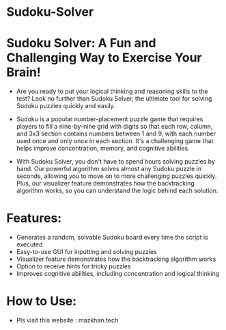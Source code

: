 # Sudoku-Solver
# Sudoku Solver: A Fun and Challenging Way to Exercise Your Brain!

- Are you ready to put your logical thinking and reasoning skills to the test? Look no further than Sudoku Solver, the ultimate tool for solving Sudoku puzzles quickly and easily.

- Sudoku is a popular number-placement puzzle game that requires players to fill a nine-by-nine grid with digits so that each row, column, and 3x3 section contains numbers between 1 and 9, with each number used once and only once in each section. It's a challenging game that helps improve concentration, memory, and cognitive abilities.

- With Sudoku Solver, you don't have to spend hours solving puzzles by hand. Our powerful algorithm solves almost any Sudoku puzzle in seconds, allowing you to move on to more challenging puzzles quickly. Plus, our visualizer feature demonstrates how the backtracking algorithm works, so you can understand the logic behind each solution.

# Features:
- Generates a random, solvable Sudoku board every time the script is executed  
- Easy-to-use GUI for inputting and solving puzzles  
- Visualizer feature demonstrates how the backtracking algorithm works  
- Option to receive hints for tricky puzzles  
- Improves cognitive abilities, including concentration and logical thinking

# How to Use:

- Pls visit this website : mazkhan.tech
